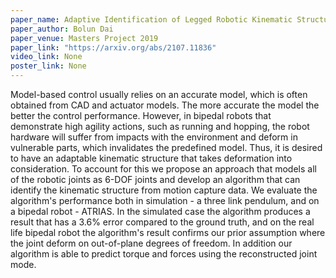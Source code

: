 ```yaml
---
paper_name: Adaptive Identification of Legged Robotic Kinematic Structure
paper_author: Bolun Dai
paper_venue: Masters Project 2019
paper_link: "https://arxiv.org/abs/2107.11836"
video_link: None
poster_link: None
---
```

Model-based control usually relies on an accurate model, which is often obtained from CAD and actuator models. The more accurate the model the better the control performance. However, in bipedal robots that demonstrate high agility actions, such as running and hopping, the robot hardware will suffer from impacts with the environment and deform in vulnerable parts, which invalidates the predefined model. Thus, it is desired to have an adaptable kinematic structure that takes deformation into consideration. To account for this we propose an approach that models all of the robotic joints as 6-DOF joints and develop an algorithm that can identify the kinematic structure from motion capture data. We evaluate the algorithm's performance both in simulation - a three link pendulum, and on a bipedal robot - ATRIAS. In the simulated case the algorithm produces a result that has a 3.6% error compared to the ground truth, and on the real life bipedal robot the algorithm's result confirms our prior assumption where the joint deform on out-of-plane degrees of freedom. In addition our algorithm is able to predict torque and forces using the reconstructed joint mode.